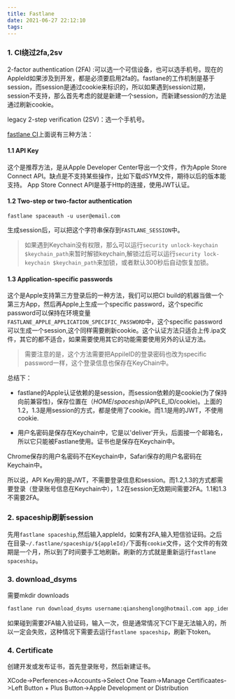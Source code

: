 ```yaml
---
title: Fastlane
date: 2021-06-27 22:12:10
tags:
---
```


### 1. CI绕过2fa,2sv

 2-factor authentication (2FA) :可以选一个可信设备，也可以选手机号。现在的AppleId如果涉及到开发，都是必须要启用2fa的。fastlane的工作机制是基于session，而session是通过cookie来标识的，所以如果遇到session过期，session不支持，那么首先考虑的就是新建一个session，而新建session的方法是通过刷新cookie。

legacy 2-step verification (2SV)：选一个手机号。

[fastlane CI](https://docs.fastlane.tools/best-practices/continuous-integration/#integrations)上面说有三种方法：

#### 1.1 API Key

这个是推荐方法，是从Apple Developer Center导出一个文件，作为Apple Store Connect API。缺点是不支持某些操作，比如下载dSYM文件，期待以后的版本能支持。
App Store Connect API是基于Http的连接，使用JWT认证。

#### 1.2  Two-step or two-factor authentication
```shell
fastlane spaceauth -u user@email.com
```

生成session后，可以把这个字符串保存到`FASTLANE_SESSION`中。

> 如果遇到Keychain没有权限，那么可以运行`security unlock-keychain $keychain_path`来暂时解锁keychain,解锁过后可以运行`security lock-keychain $keychain_path`来加锁，或者默认300秒后自动恢复加锁。

#### 1.3 Application-specific passwords

这个是Apple支持第三方登录后的一种方法，我们可以把CI build的机器当做一个第三方App，然后再Apple上生成一个specific password，这个specific password可以保持在环境变量`FASTLANE_APPLE_APPLICATION_SPECIFIC_PASSWORD`中，这个specific password可以生成一个session,这个同样需要刷新cookie。这个认证方法只适合上传.ipa文件，其它的都不适合，如果需要使用其它的功能需要使用另外的认证方法。

> 需要注意的是，这个方法需要把AppileID的登录密码也改为specific password一样，这个登录信息也保存在KeyChain中。

总结下：

- fastlane的Apple认证依赖的是session，而session依赖的是cookie(为了保持向前兼容性)，保存位置在（$HOME/spaceship/$APPLE_ID/cookie)。上面的1.2，1.3是用session的方式，都是使用了cookie。而1.1是用的JWT，不使用cookie. 

- 用户名密码是保存在Keychain中，它是以'deliver'开头，后面接一个邮箱名，所以它只能被Fastlane使用。证书也是保存在Keychain中。

Chrome保存的用户名密码不在Keychain中，Safari保存的用户名密码在Keychain中。

所以说，API Key用的是JWT，不需要登录信息和session。而1.2,1.3的方式都需要登录（登录账号信息在Keychain中），1.2在session无效期间需要2FA。1.1和1.3不需要2FA。

<!-- more -->

### 2. spaceship刷新session

先用`fastlane spaceship`,然后输入appleId，如果有2FA,输入短信验证码。之后在目录`~/.fastlane/spaceship/${appleId}/`下面有`cookie`文件，这个文件的有效期是一个月，所以到了时间要手工地刷新。刷新的方式就是重新运行`fastlane spaceship`。

### 3. download_dsyms

需要mkdir downloads

``` sh
fastlane run download_dsyms username:qianshenglong@hotmail.com app_identifier:com.storehub.beep team_id:X78BF7H5HG version:1.7.1 build_number:5 output_directory:downloads
```

如果碰到需要2FA输入验证码，输入一次，但是通常情况下CI下是无法输入的，所以一定会失败，这种情况下需要去运行`fastlane spaceship`，刷新下token。



### 4. Certificate

创建开发或发布证书，首先登录账号，然后新建证书。

XCode->Perferences->Accounts->Select One Team->Manage Certificaates->Left Button + Plus Button->Apple Development or Distribution 